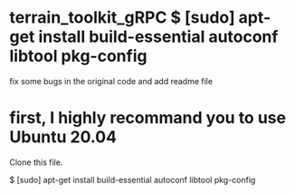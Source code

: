# terrain_toolkit_gRPC $ [sudo] apt-get install build-essential autoconf libtool pkg-config
fix some bugs in the original code and add readme file

# first, I highly recommand you to use Ubuntu 20.04

Clone this file. 

 $ [sudo] apt-get install build-essential autoconf libtool pkg-config
 
